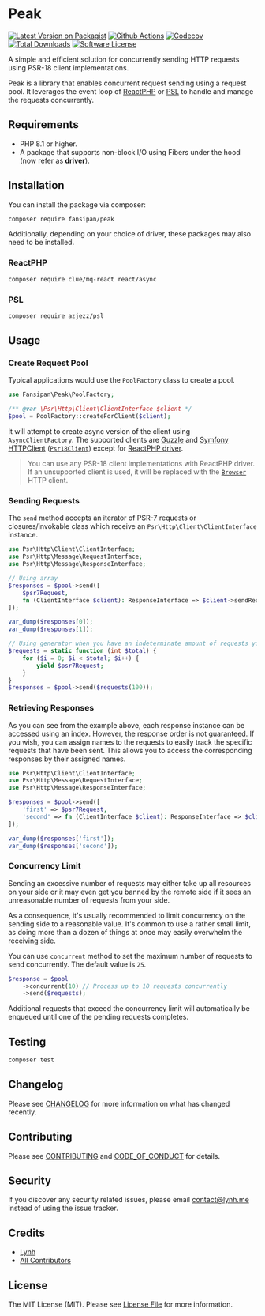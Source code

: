 
# Peak

[![Latest Version on Packagist][ico-version]][link-packagist]
[![Github Actions][ico-gh-actions]][link-gh-actions]
[![Codecov][ico-codecov]][link-codecov]
[![Total Downloads][ico-downloads]][link-downloads]
[![Software License][ico-license]](LICENSE.md)

A simple and efficient solution for concurrently sending HTTP requests using PSR-18 client implementations.

Peak is a library that enables concurrent request sending using a request pool. It leverages the event loop of [ReactPHP](https://github.com/reactphp) or [PSL](https://github.com/azjezz/psl) to handle and manage the requests concurrently.

## Requirements
- PHP 8.1 or higher.
- A package that supports non-block I/O using Fibers under the hood (now refer as **driver**).

## Installation

You can install the package via composer:

```bash
composer require fansipan/peak
```

Additionally, depending on your choice of driver, these packages may also need to be installed.

### ReactPHP

```bash
composer require clue/mq-react react/async
```

### PSL

```bash
composer require azjezz/psl
```

## Usage

### Create Request Pool

Typical applications would use the `PoolFactory` class to create a pool.

```php
use Fansipan\Peak\PoolFactory;

/** @var \Psr\Http\Client\ClientInterface $client */
$pool = PoolFactory::createForClient($client);
```

It will attempt to create async version of the client using `AsyncClientFactory`. The supported clients are [Guzzle](https://github.com/guzzle/guzzle) and [Symfony HTTPClient](https://github.com/symfony/http-client) ([`Psr18Client`](https://symfony.com/doc/current/http_client.html#psr-18-and-psr-17)) except for [ReactPHP driver](#reactphp).

> You can use any PSR-18 client implementations with ReactPHP driver. If an unsupported client is used, it will be replaced with the [`Browser`](https://github.com/reactphp/http#browser) HTTP client.

### Sending Requests

The `send` method accepts an iterator of PSR-7 requests or closures/invokable class which receive an `Psr\Http\Client\ClientInterface` instance.

```php
use Psr\Http\Client\ClientInterface;
use Psr\Http\Message\RequestInterface;
use Psr\Http\Message\ResponseInterface;

// Using array
$responses = $pool->send([
    $psr7Request,
    fn (ClientInterface $client): ResponseInterface => $client->sendRequest($psr7Request)
]);

var_dump($responses[0]);
var_dump($responses[1]);

// Using generator when you have an indeterminate amount of requests you wish to send
$requests = static function (int $total) {
    for ($i = 0; $i < $total; $i++) {
        yield $psr7Request;
    }
}
$responses = $pool->send($requests(100));
```

### Retrieving Responses

As you can see from the example above, each response instance can be accessed using an index. However, the response order is not guaranteed. If you wish, you can assign names to the requests to easily track the specific requests that have been sent. This allows you to access the corresponding responses by their assigned names.

```php
use Psr\Http\Client\ClientInterface;
use Psr\Http\Message\RequestInterface;
use Psr\Http\Message\ResponseInterface;

$responses = $pool->send([
    'first' => $psr7Request,
    'second' => fn (ClientInterface $client): ResponseInterface => $client->sendRequest($psr7Request)
]);

var_dump($responses['first']);
var_dump($responses['second']);
```

### Concurrency Limit

Sending an excessive number of requests may either take up all resources on your side or it may even get you banned by the remote side if it sees an unreasonable number of requests from your side.

As a consequence, it's usually recommended to limit concurrency on the sending side to a reasonable value. It's common to use a rather small limit, as doing more than a dozen of things at once may easily overwhelm the receiving side.

You can use `concurrent` method to set the maximum number of requests to send concurrently. The default value is `25`.

```php
$response = $pool
    ->concurrent(10) // Process up to 10 requests concurrently
    ->send($requests);
```

Additional requests that exceed the concurrency limit will automatically be enqueued until one of the pending requests completes.

## Testing

```bash
composer test
```

## Changelog

Please see [CHANGELOG](CHANGELOG.md) for more information on what has changed recently.

## Contributing

Please see [CONTRIBUTING](CONTRIBUTING.md) and [CODE_OF_CONDUCT](CODE_OF_CONDUCT.md) for details.

## Security

If you discover any security related issues, please email contact@lynh.me instead of using the issue tracker.

## Credits

- [Lynh](https://github.com/jenky)
- [All Contributors](../../contributors)

## License

The MIT License (MIT). Please see [License File](LICENSE.md) for more information.

[ico-version]: https://img.shields.io/packagist/v/fansipan/peak.svg?style=for-the-badge
[ico-license]: https://img.shields.io/badge/license-MIT-brightgreen.svg?style=for-the-badge
[ico-gh-actions]: https://img.shields.io/github/actions/workflow/status/phanxipang/peak/testing.yml?branch=main&label=actions&logo=github&style=for-the-badge
[ico-codecov]: https://img.shields.io/codecov/c/github/phanxipang/peak?logo=codecov&style=for-the-badge
[ico-downloads]: https://img.shields.io/packagist/dt/fansipan/peak.svg?style=for-the-badge

[link-packagist]: https://packagist.org/packages/phanxipang/peak
[link-gh-actions]: https://github.com/phanxipang/peak
[link-codecov]: https://codecov.io/gh/phanxipang/peak
[link-downloads]: https://packagist.org/packages/fansipan/peak

